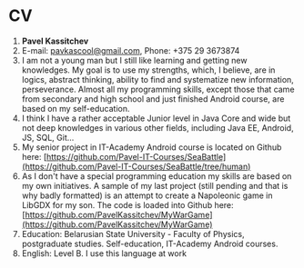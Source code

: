 # CV
1. **Pavel Kassitchev**
2. E-mail: [pavkascool@gmail.com](pavkascool@gmail.com), Phone: +375 29 3673874
3. I am not a young man but I still like learning and getting new knowledges. My goal is to use my strengths, which, I believe, are in logics, abstract thinking, ability to find and systematize new information, perseverance. Almost all my programming skills, except those that came from secondary and high school and just finished Android course, are based on my self-education.
4. I think I have a rather acceptable Junior level in Java Core and wide but not deep knowledges in various other fields, including Java EE, Android, JS, SQL, Git...
5. My senior project in IT-Academy Android course is located on Github here: [https://github.com/Pavel-IT-Courses/SeaBattle](https://github.com/Pavel-IT-Courses/SeaBattle/tree/human)
6. As I don't have a special programming education my skills are based on my own initiatives. A sample of my last project (still pending and that is why badly formatted) is an attempt to create a Napoleonic game in LibGDX for my son. The code is loaded into Github here: [https://github.com/PavelKassitchev/MyWarGame](https://github.com/PavelKassitchev/MyWarGame)
7. Education: Belarusian State University - Faculty of Physics, postgraduate studies. Self-education, IT-Academy Android courses.
8. English: Level B. I use this language at work
